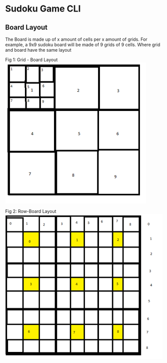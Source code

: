 # Sudoku Game CLI

## Board Layout

The Board is made up of x amount of cells per x amount of grids. For example, a 9x9 sudoku board will be made of 9 grids of 9 cells. Where grid and board have the same layout

Fig 1: Grid - Board Layout
![Grid Board](./grid_board_layout.png "grid and board layout")

Fig 2: Row-Board Layout
![Row Board](./row_grid_board_layout.png)